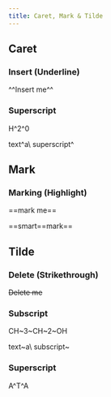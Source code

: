 ```yaml
---
title: Caret, Mark & Tilde
---
```

## Caret
### Insert (Underline)
^^Insert me^^


### Superscript
H^2^0

text^a\ superscript^


## Mark
### Marking (Highlight)
==mark me==

==smart==mark==


## Tilde
### Delete (Strikethrough)
~~Delete me~~

### Subscript
CH~3~CH~2~OH

text~a\ subscript~

### Superscript
A^T^A


